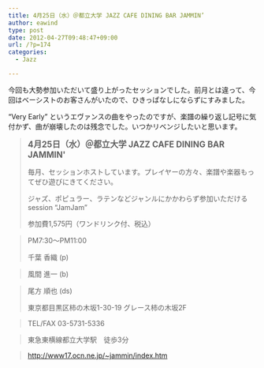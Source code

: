 ```yaml
---
title: 4月25日（水）＠都立大学 JAZZ CAFE DINING BAR JAMMIN’
author: eawind
type: post
date: 2012-04-27T09:48:47+09:00
url: /?p=174
categories:
  - Jazz

---
```

今回も大勢参加いただいて盛り上がったセッションでした。前月とは違って、今回はベーシストのお客さんがいたので、ひきっぱなしにならずにすみました。

&#8220;Very Early&#8221; というエヴァンスの曲をやったのですが、楽譜の繰り返し記号に気付かず、曲が崩壊したのは残念でした。いつかリベンジしたいと思います。

> **<big>4月25日（水）＠都立大学 JAZZ CAFE DINING BAR JAMMIN'</big>**
> 
> 毎月、セッションホストしています。プレイヤーの方々、楽譜や楽器もってぜひ遊びにきてください。
> 
> ジャズ、ポピュラー、ラテンなどジャンルにかかわらず参加いただけるsession &#8220;JamJam&#8221;
> 
> 参加費1,575円（ワンドリンク付、税込）
  
> PM7:30〜PM11:00
> 
> 千葉 香織 (p)
  
> 風間 進一 (b)
  
> 尾方 順也 (ds)
> 
> 東京都目黒区柿の木坂1-30-19 グレース柿の木坂2F
  
> TEL/FAX 03-5731-5336
  
> 東急東横線都立大学駅　徒歩3分
  
> http://www17.ocn.ne.jp/~jammin/index.htm
